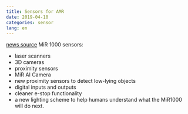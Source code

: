 ```yaml
---
title: Sensors for AMR
date: 2019-04-10
categories: sensor
lang: en
---
```

[news source](https://www.therobotreport.com/mir1000-largest-amr-yet/)
MiR 1000 sensors:
* laser scanners
* 3D cameras
* proximity sensors
* MiR AI Camera
* new proximity sensors to detect low-lying objects
* digital inputs and outputs
* cleaner e-stop functionality
* a new lighting scheme to help humans understand what the MiR1000 will do next.
